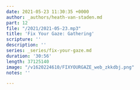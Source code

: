 ```yaml
---
date: 2021-05-23 11:30:35 +0000
author: _authors/heath-van-staden.md
part: 12
file: "/2021/2021-05-23.mp3"
title: 'Fix Your Gaze: Gathering'
scripture: ''
description: ''
series: _series/fix-your-gaze.md
duration: '30:56'
length: 37125140
image: "/v1620224610/FIXYOURGAZE_web_zkkdbj.png"
notes: ''

---
```

